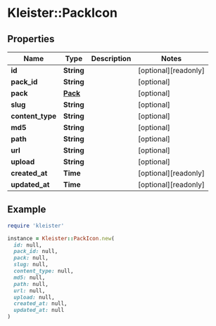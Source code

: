 # Kleister::PackIcon

## Properties

| Name | Type | Description | Notes |
| ---- | ---- | ----------- | ----- |
| **id** | **String** |  | [optional][readonly] |
| **pack_id** | **String** |  | [optional] |
| **pack** | [**Pack**](Pack.md) |  | [optional] |
| **slug** | **String** |  | [optional] |
| **content_type** | **String** |  | [optional] |
| **md5** | **String** |  | [optional] |
| **path** | **String** |  | [optional] |
| **url** | **String** |  | [optional] |
| **upload** | **String** |  | [optional] |
| **created_at** | **Time** |  | [optional][readonly] |
| **updated_at** | **Time** |  | [optional][readonly] |

## Example

```ruby
require 'kleister'

instance = Kleister::PackIcon.new(
  id: null,
  pack_id: null,
  pack: null,
  slug: null,
  content_type: null,
  md5: null,
  path: null,
  url: null,
  upload: null,
  created_at: null,
  updated_at: null
)
```

